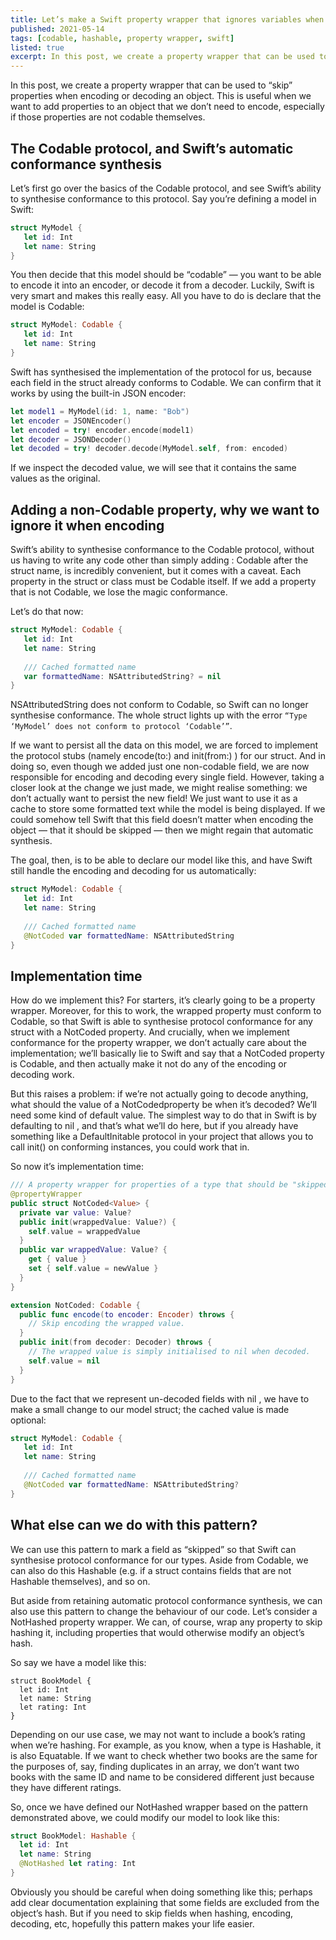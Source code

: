 ```yaml
---
title: Let’s make a Swift property wrapper that ignores variables when en/decoding
published: 2021-05-14
tags: [codable, hashable, property wrapper, swift]
listed: true
excerpt: In this post, we create a property wrapper that can be used to “skip” properties when encoding or decoding an object. This is useful when we want to add properties to an object that we don’t need to encode, especially if those properties are not codable themselves.
---
```

In this post, we create a property wrapper that can be used to “skip” properties when encoding or decoding an object. This is useful when we want to add properties to an object that we don’t need to encode, especially if those properties are not codable themselves.

## The Codable protocol, and Swift’s automatic conformance synthesis

Let’s first go over the basics of the Codable protocol, and see Swift’s ability to synthesise conformance to this protocol.
Say you’re defining a model in Swift:

```swift
struct MyModel {
   let id: Int
   let name: String
}
```

You then decide that this model should be “codable” — you want to be able to encode it into an encoder, or decode it from a decoder. Luckily, Swift is very smart and makes this really easy. All you have to do is declare that the model is Codable:

```swift
struct MyModel: Codable {
   let id: Int
   let name: String
}
```

Swift has synthesised the implementation of the protocol for us, because each field in the struct already conforms to Codable. We can confirm that it works by using the built-in JSON encoder:

```swift
let model1 = MyModel(id: 1, name: "Bob")
let encoder = JSONEncoder()
let encoded = try! encoder.encode(model1)
let decoder = JSONDecoder()
let decoded = try! decoder.decode(MyModel.self, from: encoded)
```

If we inspect the decoded value, we will see that it contains the same values as the original.

## Adding a non-Codable property, why we want to ignore it when encoding

Swift’s ability to synthesise conformance to the Codable protocol, without us having to write any code other than simply adding : Codable after the struct name, is incredibly convenient, but it comes with a caveat. Each property in the struct or class must be Codable itself. If we add a property that is not Codable, we lose the magic conformance.

Let’s do that now:

```swift
struct MyModel: Codable {
   let id: Int
   let name: String
   
   /// Cached formatted name
   var formattedName: NSAttributedString? = nil
}
```

NSAttributedString does not conform to Codable, so Swift can no longer synthesise conformance. The whole struct lights up with the error `“Type ‘MyModel’ does not conform to protocol ‘Codable’”`.

If we want to persist all the data on this model, we are forced to implement the protocol stubs (namely encode(to:) and init(from:) ) for our struct. And in doing so, even though we added just one non-codable field, we are now responsible for encoding and decoding every single field.
However, taking a closer look at the change we just made, we might realise something: we don’t actually want to persist the new field! We just want to use it as a cache to store some formatted text while the model is being displayed. If we could somehow tell Swift that this field doesn’t matter when encoding the object — that it should be skipped — then we might regain that automatic synthesis.

The goal, then, is to be able to declare our model like this, and have Swift still handle the encoding and decoding for us automatically:

```swift
struct MyModel: Codable {
   let id: Int
   let name: String
   
   /// Cached formatted name
   @NotCoded var formattedName: NSAttributedString
}
```

## Implementation time

How do we implement this? For starters, it’s clearly going to be a property wrapper. Moreover, for this to work, the wrapped property must conform to Codable, so that Swift is able to synthesise protocol conformance for any struct with a NotCoded property. And crucially, when we implement conformance for the property wrapper, we don’t actually care about the implementation; we’ll basically lie to Swift and say that a NotCoded property is Codable, and then actually make it not do any of the encoding or decoding work.

But this raises a problem: if we’re not actually going to decode anything, what should the value of a NotCodedproperty be when it’s decoded? We’ll need some kind of default value. The simplest way to do that in Swift is by defaulting to nil , and that’s what we’ll do here, but if you already have something like a DefaultInitable protocol in your project that allows you to call init() on conforming instances, you could work that in.

So now it’s implementation time:

```swift
/// A property wrapper for properties of a type that should be "skipped" when the type is encoded or decoded.
@propertyWrapper
public struct NotCoded<Value> {
  private var value: Value?
  public init(wrappedValue: Value?) {
    self.value = wrappedValue
  }
  public var wrappedValue: Value? {
    get { value }
    set { self.value = newValue }
  }
}

extension NotCoded: Codable {
  public func encode(to encoder: Encoder) throws {
    // Skip encoding the wrapped value.
  }
  public init(from decoder: Decoder) throws {
    // The wrapped value is simply initialised to nil when decoded.
    self.value = nil
  }
}
```

Due to the fact that we represent un-decoded fields with nil , we have to make a small change to our model struct; the cached value is made optional:

```swift
struct MyModel: Codable {
   let id: Int
   let name: String
   
   /// Cached formatted name
   @NotCoded var formattedName: NSAttributedString?
}
```

## What else can we do with this pattern?

We can use this pattern to mark a field as “skipped” so that Swift can synthesise protocol conformance for our types. Aside from Codable, we can also do this Hashable (e.g. if a struct contains fields that are not Hashable themselves), and so on.

But aside from retaining automatic protocol conformance synthesis, we can also use this pattern to change the behaviour of our code. Let’s consider a NotHashed property wrapper. We can, of course, wrap any property to skip hashing it, including properties that would otherwise modify an object’s hash. 

So say we have a model like this:

```
struct BookModel {
  let id: Int
  let name: String
  let rating: Int
}
```

Depending on our use case, we may not want to include a book’s rating when we’re hashing. For example, as you know, when a type is Hashable, it is also Equatable. If we want to check whether two books are the same for the purposes of, say, finding duplicates in an array, we don’t want two books with the same ID and name to be considered different just because they have different ratings.

So, once we have defined our NotHashed wrapper based on the pattern demonstrated above, we could modify our model to look like this:

```swift
struct BookModel: Hashable {
  let id: Int
  let name: String
  @NotHashed let rating: Int
}
```

Obviously you should be careful when doing something like this; perhaps add clear documentation explaining that some fields are excluded from the object’s hash. But if you need to skip fields when hashing, encoding, decoding, etc, hopefully this pattern makes your life easier.

